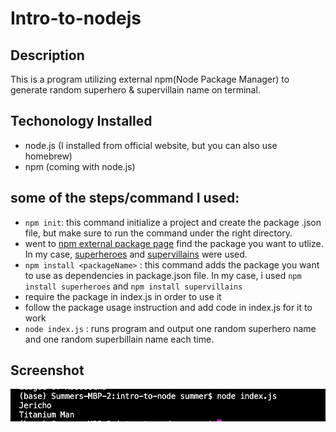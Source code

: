 # Intro-to-nodejs
## Description
This is a program utilizing external npm(Node Package Manager) to generate random superhero & supervillain name on terminal.
## Techonology Installed
  - node.js (I installed from official website, but you can also use homebrew)
  - npm (coming with node.js)
## some of the steps/command I used:
  - `npm init`: this command initialize a project and create the package .json file, but make sure to run the command under the right directory. 
  - went to [npm external package page](https://www.npmjs.com/) find the package you want to utlize. In my case, [superheroes](https://www.npmjs.com/package/superheroes) and [supervillains](https://www.npmjs.com/package/supervillains) were used.
  - `npm install <packageName>` : this command adds the package you want to use as dependencies in package.json file. In my case, i used `npm install superheroes` and `npm install supervillains`
  - require the package in index.js in order to use it 
  - follow the package usage instruction and add code in index.js for it to work
  - `node index.js` : runs program and output one random superhero name and one random superbillain name each time.
 ## Screenshot 
 ![screenshot](https://github.com/summerhanyuezheng/Intro-to-nodejs/blob/main/Screen%20Shot%202023-04-25%20at%204.39.06%20PM.png)
 
  
 
 
 

